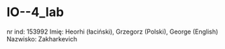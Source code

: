 # IO--4_lab
nr ind: 153992
Imię: Heorhi (łaciński), Grzegorz (Polski), George (English)
Nazwisko: Zakharkevich
